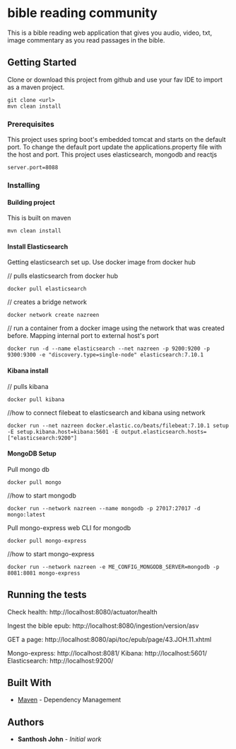 # bible reading community

This is a bible reading web application that gives you audio, video, txt, image commentary as you read passages in the bible.

## Getting Started

Clone or download this project from github and use your fav IDE to import as a maven project.

```
git clone <url>
mvn clean install
```

### Prerequisites

This project uses spring boot's embedded tomcat and starts on the default port. To change the default port update the applications.property file with
the host and port. This project uses elasticsearch, mongodb and reactjs 

```
server.port=8088
```

### Installing

#### Building project
This is built on maven

```
mvn clean install
```
#### Install Elasticsearch
Getting elasticsearch set up. Use docker image from docker hub

// pulls elasticsearch from docker hub
```
docker pull elasticsearch
```

// creates a bridge network
```
docker network create nazreen
```

// run a container from a docker image using the network that was created before. Mapping internal port to external host's port
```
docker run -d --name elasticsearch --net nazreen -p 9200:9200 -p 9300:9300 -e "discovery.type=single-node" elasticsearch:7.10.1
```
#### Kibana install
// pulls kibana
```
docker pull kibana
```

//how to connect filebeat to elasticsearch and kibana using network
```
docker run --net nazreen docker.elastic.co/beats/filebeat:7.10.1 setup -E setup.kibana.host=kibana:5601 -E output.elasticsearch.hosts=["elasticsearch:9200"]
```


#### MongoDB Setup
Pull mongo db
```
docker pull mongo
```
//how to start mongodb
```
docker run --network nazreen --name mongodb -p 27017:27017 -d mongo:latest
```
Pull mongo-express web CLI for mongodb

```
docker pull mongo-express
```
//how to start mongo-express 
```
docker run --network nazreen -e ME_CONFIG_MONGODB_SERVER=mongodb -p 8081:8081 mongo-express
```

## Running the tests

Check health: http://localhost:8080/actuator/health

Ingest the bible epub: http://localhost:8080/ingestion/version/asv

GET a page: http://localhost:8080/api/toc/epub/page/43.JOH.11.xhtml

Mongo-express:  http://localhost:8081/
Kibana: http://localhost:5601/
Elasticsearch: http://localhost:9200/




## Built With

* [Maven](https://maven.apache.org/) - Dependency Management


## Authors

* **Santhosh John** - *Initial work* 




